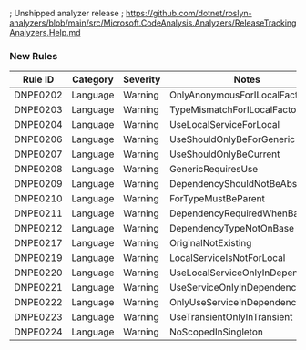 ﻿; Unshipped analyzer release
; https://github.com/dotnet/roslyn-analyzers/blob/main/src/Microsoft.CodeAnalysis.Analyzers/ReleaseTrackingAnalyzers.Help.md

### New Rules

Rule ID | Category | Severity | Notes
--------|----------|----------|-------
DNPE0202 | Language | Warning | OnlyAnonymousForILocalFactory
DNPE0203 | Language | Warning | TypeMismatchForILocalFactory
DNPE0204 | Language | Warning | UseLocalServiceForLocal
DNPE0206 | Language | Warning | UseShouldOnlyBeForGeneric
DNPE0207 | Language | Warning | UseShouldOnlyBeCurrent
DNPE0208 | Language | Warning | GenericRequiresUse
DNPE0209 | Language | Warning | DependencyShouldNotBeAbstract
DNPE0210 | Language | Warning | ForTypeMustBeParent
DNPE0211 | Language | Warning | DependencyRequiredWhenBase
DNPE0212 | Language | Warning | DependencyTypeNotOnBase
DNPE0217 | Language | Warning | OriginalNotExisting
DNPE0219 | Language | Warning | LocalServiceIsNotForLocal
DNPE0220 | Language | Warning | UseLocalServiceOnlyInDependency
DNPE0221 | Language | Warning | UseServiceOnlyInDependency
DNPE0222 | Language | Warning | OnlyUseServiceInDependency
DNPE0223 | Language | Warning | UseTransientOnlyInTransient
DNPE0224 | Language | Warning | NoScopedInSingleton